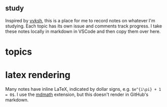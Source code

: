 ## study

Inspired by [vvksh](https://github.com/vvksh/learning_stuff), this is a place for me to record notes on whatever I'm studying. Each topic has its own issue and comments track progress. I take these notes locally in markdown in VSCode and then copy them over here.

# topics


# latex rendering

Many notes have inline LaTeX, indicated by dollar signs, e.g. `$e^{i\pi} + 1 = 0$`. I use the [mdmath](https://github.com/goessner/mdmath) extension, but this doesn't render in GitHub's markdown.
